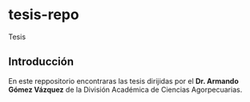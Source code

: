 # tesis-repo
Tesis 

## Introducción

En este reppositorio encontraras las tesis dirijidas por el **Dr. Armando Gómez Vázquez** de la División Académica de Ciencias Agorpecuarias.
